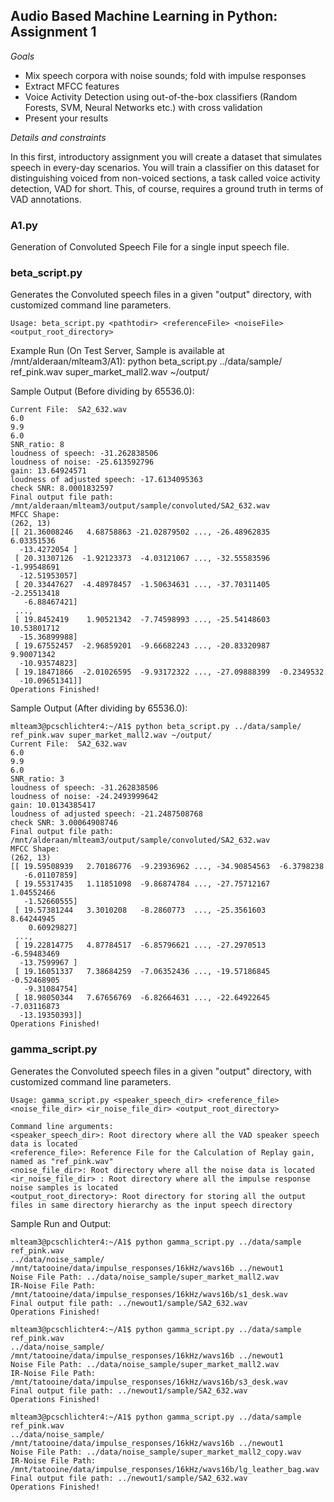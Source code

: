 ## Audio Based Machine Learning in Python: Assignment 1

*Goals*
* Mix speech corpora with noise sounds; fold with impulse responses
* Extract MFCC features
* Voice Activity Detection using out-of-the-box classifiers (Random Forests, SVM, Neural Networks etc.) with cross validation
* Present your results

*Details and constraints*

In this first, introductory assignment you will create a dataset that simulates speech in every-day scenarios. You will train a classifier on this dataset for distinguishing voiced from non-voiced sections, a task called voice activity detection, VAD for short. This, of course, requires a ground truth in terms of VAD annotations.

### A1.py 
Generation of Convoluted Speech File for a single input speech file.

### beta_script.py
Generates the Convoluted speech files in a given "output" directory, with customized command line parameters.

```
Usage: beta_script.py <pathtodir> <referenceFile> <noiseFile> <output_root_directory>
```
Example Run (On Test Server, Sample is available at /mnt/alderaan/mlteam3/A1):
python beta_script.py ../data/sample/ ref_pink.wav super_market_mall2.wav ~/output/

Sample Output (Before dividing by 65536.0): 
```
Current File:  SA2_632.wav
6.0
9.9
6.0
SNR_ratio: 8
loudness of speech: -31.262838506
loudness of noise: -25.613592796
gain: 13.64924571
loudness of adjusted speech: -17.6134095363
check SNR: 8.0001832597
Final output file path: /mnt/alderaan/mlteam3/output/sample/convoluted/SA2_632.wav
MFCC Shape:
(262, 13)
[[ 21.36008246   4.68758863 -21.02879502 ..., -26.48962835   6.03351536
  -13.4272054 ]
 [ 20.31307126  -1.92123373  -4.03121067 ..., -32.55583596  -1.99548691
  -12.51953057]
 [ 20.33447627  -4.48978457  -1.50634631 ..., -37.70311405  -2.25513418
   -6.88467421]
 ...,
 [ 19.8452419    1.90521342  -7.74598993 ..., -25.54148603  10.53801712
  -15.36899988]
 [ 19.67552457  -2.96859201  -9.66682243 ..., -20.83320987   9.90071342
  -10.93574823]
 [ 19.18471866  -2.01026595  -9.93172322 ..., -27.09888399  -0.2349532
  -10.09651341]]
Operations Finished!
```

Sample Output (After dividing by 65536.0): 
```
mlteam3@pcschlichter4:~/A1$ python beta_script.py ../data/sample/ ref_pink.wav super_market_mall2.wav ~/output/
Current File:  SA2_632.wav
6.0
9.9
6.0
SNR_ratio: 3
loudness of speech: -31.262838506
loudness of noise: -24.2493999642
gain: 10.0134385417
loudness of adjusted speech: -21.2487508768
check SNR: 3.00064908746
Final output file path: /mnt/alderaan/mlteam3/output/sample/convoluted/SA2_632.wav
MFCC Shape:
(262, 13)
[[ 19.59508939   2.70186776  -9.23936962 ..., -34.90854563  -6.3798238
   -6.01107859]
 [ 19.55317435   1.11851098  -9.86874784 ..., -27.75712167   1.04552466
   -1.52660555]
 [ 19.57381244   3.3010208   -8.2860773  ..., -25.3561603    8.64244945
    0.60929827]
 ...,
 [ 19.22814775   4.87784517  -6.85796621 ..., -27.2970513   -6.59483469
  -13.7599967 ]
 [ 19.16051337   7.38684259  -7.06352436 ..., -19.57186845  -0.52468905
   -9.31084754]
 [ 18.98050344   7.67656769  -6.82664631 ..., -22.64922645  -7.03116873
  -13.19350393]]
Operations Finished!
```

### gamma_script.py

Generates the Convoluted speech files in a given "output" directory, with customized command line parameters.
```
Usage: gamma_script.py <speaker_speech_dir> <reference_file> <noise_file_dir> <ir_noise_file_dir> <output_root_directory>

Command line arguments:
<speaker_speech_dir>: Root directory where all the VAD speaker speech data is located
<reference_file>: Reference File for the Calculation of Replay gain, named as "ref_pink.wav"
<noise_file_dir>: Root directory where all the noise data is located
<ir_noise_file_dir> : Root directory where all the impulse response noise samples is located
<output_root_directory>: Root directory for storing all the output files in same directory hierarchy as the input speech directory
```

Sample Run and Output:
```
mlteam3@pcschlichter4:~/A1$ python gamma_script.py ../data/sample ref_pink.wav 
../data/noise_sample/ /mnt/tatooine/data/impulse_responses/16kHz/wavs16b ../newout1
Noise File Path: ../data/noise_sample/super_market_mall2.wav
IR-Noise File Path: /mnt/tatooine/data/impulse_responses/16kHz/wavs16b/s1_desk.wav
Final output file path: ../newout1/sample/SA2_632.wav
Operations Finished!

mlteam3@pcschlichter4:~/A1$ python gamma_script.py ../data/sample ref_pink.wav 
../data/noise_sample/ /mnt/tatooine/data/impulse_responses/16kHz/wavs16b ../newout1
Noise File Path: ../data/noise_sample/super_market_mall2.wav
IR-Noise File Path: /mnt/tatooine/data/impulse_responses/16kHz/wavs16b/s3_desk.wav
Final output file path: ../newout1/sample/SA2_632.wav
Operations Finished!

mlteam3@pcschlichter4:~/A1$ python gamma_script.py ../data/sample ref_pink.wav 
../data/noise_sample/ /mnt/tatooine/data/impulse_responses/16kHz/wavs16b ../newout1
Noise File Path: ../data/noise_sample/super_market_mall2_copy.wav
IR-Noise File Path: /mnt/tatooine/data/impulse_responses/16kHz/wavs16b/lg_leather_bag.wav
Final output file path: ../newout1/sample/SA2_632.wav
Operations Finished!
```
